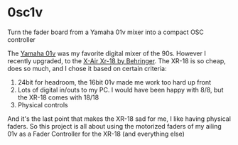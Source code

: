 # 0sc1v
Turn the fader board from a Yamaha 01v mixer into a compact OSC controller

The [Yamaha 01v](https://usa.yamaha.com/files/download/other_assets/0/320870/01VE.pdf) was my favorite digital mixer of the 90s.
However I recently upgraded, to the [X-Air Xr-18 by Behringer](https://www.musictribe.com/Categories/Behringer/Mixers/Digital/XR18/p/P0BI8).
The XR-18 is so cheap, does so much, and I chose it based on certain criteria:

1. 24bit for headroom, the 16bit 01v made me work too hard up front
2. Lots of digital in/outs to my PC. I would have been happy with 8/8, but the XR-18 comes with 18/18
3. Physical controls

And it's the last point that makes the XR-18 sad for me, I like having physical faders. So this project is all about using
the motorized faders of my ailing 01v as a Fader Controller for the XR-18 (and everything else)
